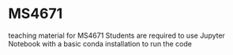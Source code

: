 # MS4671
teaching material for MS4671
Students are required to use Jupyter Notebook with a basic conda installation to run the code

